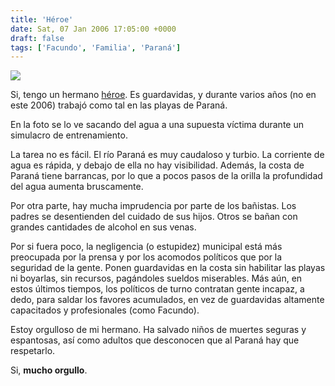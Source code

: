 ```yaml
---
title: 'Héroe'
date: Sat, 07 Jan 2006 17:05:00 +0000
draft: false
tags: ['Facundo', 'Familia', 'Paraná']
---
```


[![](http://photos1.blogger.com/blogger/4304/163/320/DSCF3386.jpg)](http://photos1.blogger.com/blogger/4304/163/1600/DSCF3386.jpg)

Si, tengo un hermano [héroe](http://es.wikipedia.org/wiki/H%C3%A9roe). Es guardavidas, y durante varios años 
(no en este 2006) trabajó como tal en las playas de Paraná. 

En la foto se lo ve sacando del agua a una supuesta víctima durante un simulacro 
de entrenamiento. 

La tarea no es fácil. El río Paraná es muy caudaloso y turbio. La corriente de 
agua es rápida, y debajo de ella no hay visibilidad. Además, la costa de Paraná 
tiene barrancas, por lo que a pocos pasos de la orilla la profundidad del agua 
aumenta bruscamente. 

Por otra parte, hay mucha imprudencia por parte de los bañistas. Los padres se 
desentienden del cuidado de sus hijos. Otros se bañan con grandes cantidades de 
alcohol en sus venas. 

Por si fuera poco, la negligencia (o estupidez) municipal está más preocupada 
por la prensa y por los acomodos políticos que por la seguridad de la gente. 
Ponen guardavidas en la costa sin habilitar las playas ni boyarlas, sin recursos, 
pagándoles sueldos miserables. Más aún, en estos últimos tiempos, los políticos 
de turno contratan gente incapaz, a dedo, para saldar los favores acumulados, 
en vez de guardavidas altamente capacitados y profesionales (como Facundo). 

Estoy orgulloso de mi hermano. Ha salvado niños de muertes seguras y espantosas, 
así como adultos que desconocen que al Paraná hay que respetarlo. 

Si, **mucho orgullo**.
